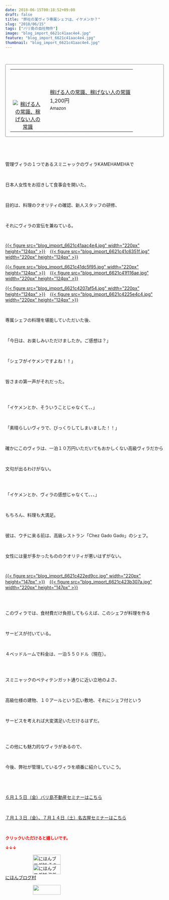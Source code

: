 ```yaml
---
date: 2018-06-15T00:18:52+09:00
draft: false
title: "弊社の某ヴィラ専属シェフは、イケメンか？"
slug: "2018/06/15"
tags: ["バリ島の自社物件"]
image: "blog_import_6621c41aac4e4.jpg"
feature: "blog_import_6621c41aac4e4.jpg"
thumbnail: "blog_import_6621c41aac4e4.jpg"
---
```

<p> </p><div contenteditable="false" style="padding: 15px; border-radius: 4px; border: 1px dotted currentColor; border-image: none;"><table border="0" cellpadding="0" cellspacing="0" style="margin: 0px; table-layout: fixed;" width="100%">	<tbody width="100%">		<tr>			<td aligin="center" style="vertical-align: middle;" width="95"><span style="text-align: center; display: block;"><a href="affiliate.do?affiliateId=37447166" alt0="BlogAffiliate" target="_blank" rel="nofollow"><img alt="稼げる人の常識、稼げない人の常識" border="0" data-img="affiliate" src="data:image/svg+xml;charset=utf-8,%3Csvg%20xmlns%3D%22http%3A%2F%2Fwww.w3.org%2F2000%2Fsvg%22%20title%3D%22Placeholder%20for%20Images%22%20role%3D%22presentation%22%20viewBox%3D%220%200%201%201%22%20%2F%3E" style="margin: 0px; vertical-align: middle; max-width: 95px;" data-src="https://images-fe.ssl-images-amazon.com/images/I/51Ft8zEBpkL._SL160_.jpg"/><noscript><img alt="稼げる人の常識、稼げない人の常識" border="0" data-img="affiliate" src="https://images-fe.ssl-images-amazon.com/images/I/51Ft8zEBpkL._SL160_.jpg" style="margin: 0px; vertical-align: middle; max-width: 95px;"></noscript></a></span></td>			<td style="line-height: 1.5; padding-left: 15px; vertical-align: middle;"><a href="affiliate.do?affiliateId=37447166" alt0="BlogAffiliate" target="_blank" rel="nofollow">稼げる人の常識、稼げない人の常識</a>			<div style="padding: 3px 0px;">1,200円</div>			<div style="font-size: 0.83em;">Amazon</div></td>		</tr>	</tbody></table></div><p> </p><p> </p><p>管理ヴィラの１つであるスミニャックのヴィラKAMEHAMEHAで</p><p> </p><p>日本人女性をお招きして食事会を開いた。</p><p> </p><p>目的は、料理のクオリティの確認、新人スタッフの研修、</p><p> </p><p>それにヴィラの宣伝を兼ねている。</p><p> </p><p><a href="blog_import_6621c41aac4e4.jpg">{{< figure src="blog_import_6621c41aac4e4.jpg" width="220px" height="124px" >}}</a>　<a href="blog_import_6621c41c6351f.jpg">{{< figure src="blog_import_6621c41c6351f.jpg" width="220px" height="124px" >}}</a></p><p><a href="blog_import_6621c41dc5f95.jpg">{{< figure src="blog_import_6621c41dc5f95.jpg" width="220px" height="124px" >}}</a>　<a href="blog_import_6621c41f116ae.jpg">{{< figure src="blog_import_6621c41f116ae.jpg" width="220px" height="124px" >}}</a></p><p><a href="blog_import_6621c4207af54.jpg">{{< figure src="blog_import_6621c4207af54.jpg" width="220px" height="124px" >}}</a>　<a href="blog_import_6621c4225e4c4.jpg">{{< figure src="blog_import_6621c4225e4c4.jpg" width="220px" height="124px" >}}</a></p><p> </p><p>専属シェフの料理を堪能していただいた後、</p><p> </p><p>「今日は、お楽しみいただけましたか。ご感想は？」</p><p> </p><p>「シェフがイケメンですよね！！」</p><p> </p><p>皆さまの第一声がそれだった。</p><p> </p><p><br/>「イケメンとか、そういうことじゃなくて、、」</p><p> </p><p>「素晴らしいヴィラで、びっくりしてしまいました！！」</p><p> </p><p>確かにこのヴィラは、一泊１０万円いただいてもおかしくない高級ヴィラだから</p><p> </p><p>文句が出るわけがない。</p><p> </p><p><br/>「イケメンとか、ヴィラの感想じゃなくて、、、」</p><p> </p><p>もちろん、料理も大満足。</p><p> </p><p>彼は、ウチに来る前は、高級レストラン「Chez Gado Gado」のシェフ。</p><p> </p><p>女性には量が多かったもののクオリティが悪いはずがない。</p><p> </p><p><a href="blog_import_6621c422ed9cc.jpg">{{< figure src="blog_import_6621c422ed9cc.jpg" width="220px" height="147px" >}}</a>　<a href="blog_import_6621c423b307a.jpg">{{< figure src="blog_import_6621c423b307a.jpg" width="220px" height="147px" >}}</a></p><p> </p><p><br/>このヴィラでは、食材費だけ負担してもらえば、このシェフが料理を作る</p><p> </p><p>サービスが付いている。</p><p> </p><p>４ベッドルームで料金は、一泊５５０ドル（現在）。</p><p> </p><p><br/>スミニャックのペティテンガット通りに近い立地のよさ、</p><p> </p><p>高級仕様の建物、１０アールという広い敷地、それにシェフ付という</p><p> </p><p>サービスを考えれば大変満足いただけるはずだ。</p><p> </p><p><br/>この他にも魅力的なヴィラがあるので、</p><p> </p><p>今後、弊社が管理しているヴィラを順番に紹介していこう。</p><p> </p><p> </p><p><a href="iin.co.jp" target="_blank">６月１５日（金）バリ島不動産セミナーはこちら</a></p><p> </p><p><a href="entry-12382733710.html" target="_blank">７月１３日（金）、７月１４日（土）名古屋セミナーはこちら</a></p><p> </p><p><font color="#ff0000" size="2"><strong>クリックいただけると嬉しいです。</strong></font></p><p><font color="#ff0000" size="2"><strong>↓↓↓</strong></font></p><p><a href="ranking.html?p_cid=01260127" id="&amp;blogmura_banner" target="_blank"><img alt="にほんブログ村 その他生活ブログ 不動産投資へ" border="0" height="31" src="data:image/svg+xml;charset=utf-8,%3Csvg%20xmlns%3D%22http%3A%2F%2Fwww.w3.org%2F2000%2Fsvg%22%20title%3D%22Placeholder%20for%20Images%22%20role%3D%22presentation%22%20viewBox%3D%220%200%2088%2031%22%20%2F%3E" width="88" data-src="https://img-proxy.blog-video.jp/images?url=http%3A%2F%2Flife.blogmura.com%2Fhudousantoushi%2Fimg%2Fhudousantoushi88_31.gif" style="aspect-ratio: auto 88 / 31;"/><noscript><img alt="にほんブログ村 その他生活ブログ 不動産投資へ" border="0" height="31" src="https://img-proxy.blog-video.jp/images?url=http%3A%2F%2Flife.blogmura.com%2Fhudousantoushi%2Fimg%2Fhudousantoushi88_31.gif" width="88"></noscript></a><br/><a href="ranking.html?p_cid=01260127" target="_blank"><img alt="にほんブログ村 海外生活ブログ バリ島情報へ" border="0" height="31" src="data:image/svg+xml;charset=utf-8,%3Csvg%20xmlns%3D%22http%3A%2F%2Fwww.w3.org%2F2000%2Fsvg%22%20title%3D%22Placeholder%20for%20Images%22%20role%3D%22presentation%22%20viewBox%3D%220%200%2088%2031%22%20%2F%3E" width="88" data-src="https://img-proxy.blog-video.jp/images?url=http%3A%2F%2Foverseas.blogmura.com%2Fbali%2Fimg%2Fbali88_31.gif" style="aspect-ratio: auto 88 / 31;"/><noscript><img alt="にほんブログ村 海外生活ブログ バリ島情報へ" border="0" height="31" src="https://img-proxy.blog-video.jp/images?url=http%3A%2F%2Foverseas.blogmura.com%2Fbali%2Fimg%2Fbali88_31.gif" width="88"></noscript></a><br/><a href="ranking.html?p_cid=01260127" target="_blank">にほんブログ村</a></p><p><a href="link.php?1804582" title="人気ブログランキングへ"><img border="0" height="31" src="data:image/svg+xml;charset=utf-8,%3Csvg%20xmlns%3D%22http%3A%2F%2Fwww.w3.org%2F2000%2Fsvg%22%20title%3D%22Placeholder%20for%20Images%22%20role%3D%22presentation%22%20viewBox%3D%220%200%2088%2031%22%20%2F%3E" width="88" data-src="https://blog.with2.net/img/banner/banner_22.gif" style="aspect-ratio: auto 88 / 31;"/><noscript><img border="0" height="31" src="https://blog.with2.net/img/banner/banner_22.gif" width="88"></noscript></a></p><p> </p>

